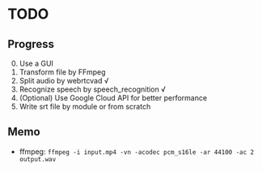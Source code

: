 # TODO

## Progress
0. Use a GUI
1. Transform file by FFmpeg
2. Split audio by webrtcvad √
3. Recognize speech by speech_recognition √
4. (Optional) Use Google Cloud API for better performance
5. Write srt file by module or from scratch

## Memo
* ffmpeg: `ffmpeg -i input.mp4 -vn -acodec pcm_s16le -ar 44100 -ac 2 output.wav`
